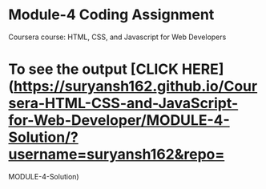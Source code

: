 # Module-4 Coding Assignment
Coursera course: HTML, CSS, and Javascript for Web Developers

# To see the output [CLICK HERE](https://suryansh162.github.io/Coursera-HTML-CSS-and-JavaScript-for-Web-Developer/MODULE-4-Solution/?username=suryansh162&repo=
MODULE-4-Solution)
